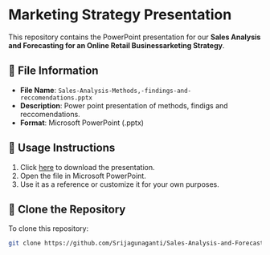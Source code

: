 # Marketing Strategy Presentation

This repository contains the PowerPoint presentation for our **Sales Analysis and Forecasting for an Online Retail Businessarketing Strategy**.

## 📂 File Information

- **File Name**: `Sales-Analysis-Methods,-findings-and-reccomendations.pptx`
- **Description**: Power point presentation of methods, findigs and reccomendations.
- **Format**: Microsoft PowerPoint (.pptx)

## 📖 Usage Instructions

1. Click [here](Sales-Analysis-Methods,-findings-and-reccomendations.pptx) to download the presentation.
2. Open the file in Microsoft PowerPoint.
3. Use it as a reference or customize it for your own purposes.

## 🚀 Clone the Repository

To clone this repository:

```bash
git clone https://github.com/Srijagunaganti/Sales-Analysis-and-Forecasting-for-an-Online-Retail-Business.git
